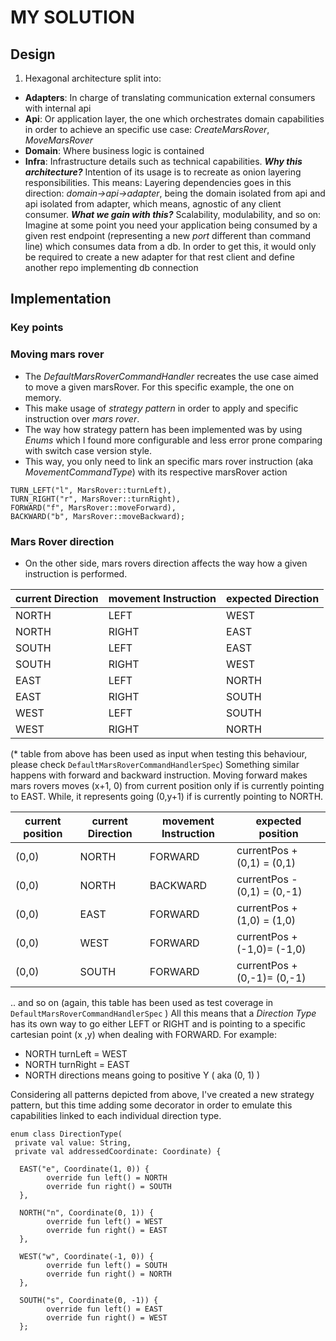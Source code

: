 # MY SOLUTION
## Design

 1. Hexagonal architecture split into:
- **Adapters**: In charge of translating communication external consumers with internal api
- **Api**: Or application layer, the one which orchestrates domain capabilities in order to achieve an specific use case: _CreateMarsRover_, _MoveMarsRover_
- **Domain**: Where business logic is contained
- **Infra**: Infrastructure details such as technical capabilities.
**_Why this architecture?_**
Intention of its usage  is to recreate as onion layering responsibilities. This means: Layering dependencies goes in this direction: _domain->api->adapter_, being the domain isolated from api and api isolated from adapter, which means, agnostic of any client consumer. 
**_What we gain with this?_**
 Scalability, modulability, and so on: Imagine at some point you need your application being consumed by a given rest endpoint (representing a new _port_ different than command line) which consumes data from a db. In order to get this, it would only be required to create a new adapter for that rest client and define another repo implementing db connection 

## Implementation
### Key points
### Moving mars rover
-  The _DefaultMarsRoverCommandHandler_ recreates the use case aimed to move a given marsRover. For this specific example, the one on memory. 
- This make usage of _strategy pattern_ in order to apply and specific instruction over _mars rover_.
- The way how strategy pattern has been implemented was by using _Enums_ which I found more configurable and less error prone comparing with switch case version style. 
- This way, you only need to link an specific mars rover instruction (aka _MovementCommandType_) with its respective marsRover action
```
TURN_LEFT("l", MarsRover::turnLeft),  
TURN_RIGHT("r", MarsRover::turnRight),  
FORWARD("f", MarsRover::moveForward),  
BACKWARD("b", MarsRover::moveBackward);
```
###  Mars Rover direction
- On the other side, mars rovers direction affects the way how a given instruction is performed. 

|current Direction | movement Instruction | expected Direction  |
|--|--|--|
|NORTH | LEFT | WEST  |
|NORTH | RIGHT | EAST | 
|SOUTH | LEFT | EAST  |
|SOUTH | RIGHT | WEST  |
|EAST | LEFT | NORTH  |
|EAST | RIGHT | SOUTH  |
|WEST | LEFT | SOUTH  |
|WEST | RIGHT | NORTH|

(* table from above has been used as input when testing this behaviour, please check `DefaultMarsRoverCommandHandlerSpec`)
Something similar happens with forward and backward instruction. Moving forward makes mars rovers moves (x+1, 0) from current position only if is currently pointing to EAST. While, it represents going (0,y+1) if is currently pointing to NORTH.

|current position |current Direction | movement Instruction | expected position  |
|--|--|--|--|
|(0,0)|NORTH|FORWARD|currentPos + (0,1) = (0,1) |
|(0,0)|NORTH|BACKWARD|currentPos - (0,1) = (0,-1) |
|(0,0)|EAST|FORWARD|currentPos + (1,0) = (1,0)|
|(0,0)|WEST|FORWARD|currentPos + (-1,0)= (-1,0)|
|(0,0)|SOUTH|FORWARD|currentPos + (0,-1)= (0,-1)|

.. and so on (again, this table has been used as test coverage in `DefaultMarsRoverCommandHandlerSpec` )
All this means that a _Direction Type_ has its own way to go either LEFT or RIGHT and is pointing to a specific cartesian point (x ,y) when dealing with FORWARD. For example: 
- NORTH turnLeft = WEST 
- NORTH turnRight = EAST
- NORTH directions means going to positive Y ( aka  (0, 1) )

Considering all patterns depicted from above, I've created a new strategy pattern, but this time adding some decorator in order to emulate this capabilities linked to each individual direction type. 
```
enum class DirectionType(
 private val value: String,  
 private val addressedCoordinate: Coordinate) {  
  
  EAST("e", Coordinate(1, 0)) {  
        override fun left() = NORTH  
        override fun right() = SOUTH  
  },  
  
  NORTH("n", Coordinate(0, 1)) {  
        override fun left() = WEST  
        override fun right() = EAST  
  },  
  
  WEST("w", Coordinate(-1, 0)) {  
        override fun left() = SOUTH  
        override fun right() = NORTH  
  },  
  
  SOUTH("s", Coordinate(0, -1)) {  
        override fun left() = EAST  
        override fun right() = WEST  
  };
```

 


